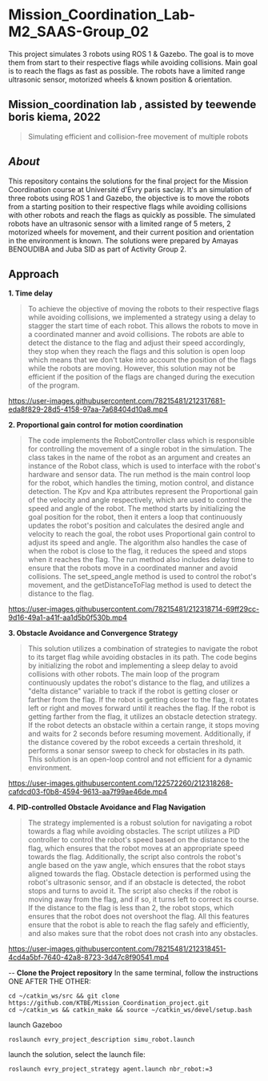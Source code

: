 # Mission_Coordination_Lab-M2_SAAS-Group_02
This project simulates 3 robots using ROS 1 &amp; Gazebo. The goal is to move them from start to their respective flags while avoiding collisions. Main goal is to reach the flags as fast as possible. The robots have a limited range ultrasonic sensor, motorized wheels &amp; known position &amp; orientation.

**Mission_coordination lab , assisted by teewende boris kiema, 2022**
--

> Simulating efficient and collision-free movement of multiple robots

**_About_**
--
This repository contains the solutions for the final project for the Mission Coordination course at Université d'Évry paris saclay. It's an simulation of three robots using ROS 1 and Gazebo, the objective is to move the robots from a starting position to their respective flags while avoiding collisions with other robots and reach the flags as quickly as possible. The simulated robots have an ultrasonic sensor with a limited range of 5 meters, 2 motorized wheels for movement, and their current position and orientation in the environment is known. The solutions were prepared by Amayas BENOUDIBA and Juba SID as part of Activity Group 2.

**Approach**
--

**1. Time delay**

> 
> To achieve the objective of moving the robots to their respective flags while avoiding collisions, we implemented a strategy using a delay to stagger the start time of each robot. This allows the robots to move in a coordinated manner and avoid collisions.
> The robots are able to detect the distance to the flag and adjust their speed accordingly, they stop when they reach the flags and this solution is open loop which means that we don't take into account the position of the flags while the robots are moving.
> However, this solution may not be efficient if the position of the flags are changed during the execution of the program.



https://user-images.githubusercontent.com/78215481/212317681-eda8f829-28d5-4158-97aa-7a68404d10a8.mp4


**2. Proportional gain control for motion coordination** 

> The code implements the RobotController class which is responsible for controlling the movement of a single robot in the simulation. The class takes in the name of the robot as an argument and creates an instance of the Robot class, which is used to interface with the robot's hardware and sensor data. The run method is the main control loop for the robot, which handles the timing, motion control, and distance detection.
> The Kpv and Kpa attributes represent the Proportional gain of the velocity and angle respectively, which are used to control the speed and angle of the robot. The method starts by initializing the goal position for the robot, then it enters a loop that continuously updates the robot's position and calculates the desired angle and velocity to reach the goal, the robot uses Proportional gain control to adjust its speed and angle.
> The algorithm also handles the case of when the robot is close to the flag, it reduces the speed and stops when it reaches the flag. The run method also includes delay time to ensure that the robots move in a coordinated manner and avoid collisions. The set_speed_angle method is used to control the robot's movement, and the getDistanceToFlag method is used to detect the distance to the flag.



https://user-images.githubusercontent.com/78215481/212318714-69ff29cc-9d16-49a1-a41f-aa1d5b0f530b.mp4



**3. Obstacle Avoidance and Convergence Strategy**

> This solution utilizes a combination of strategies to navigate the robot to its target flag while avoiding obstacles in its path. The code begins by initializing the robot and implementing a sleep delay to avoid collisions with other robots. The main loop of the program continuously updates the robot's distance to the flag, and utilizes a "delta distance" variable to track if the robot is getting closer or farther from the flag. If the robot is getting closer to the flag, it rotates left or right and moves forward until it reaches the flag. If the robot is getting farther from the flag, it utilizes an obstacle detection strategy. If the robot detects an obstacle within a certain range, it stops moving and waits for 2 seconds before resuming movement. Additionally, if the distance covered by the robot exceeds a certain threshold, it performs a sonar sensor sweep to check for obstacles in its path. This solution is an open-loop control and not efficient for a dynamic environment.
> 

https://user-images.githubusercontent.com/122572260/212318268-cafdcd03-f0b8-4594-9613-aa7f99ae46de.mp4



**4. PID-controlled Obstacle Avoidance and Flag Navigation**

> 
> The strategy implemented is a robust solution for navigating a robot towards a flag while avoiding obstacles. The script utilizes a PID controller to control the robot's speed based on the distance to the flag, which ensures that the robot moves at an appropriate speed towards the flag. Additionally, the script also controls the robot's angle based on the yaw angle, which ensures that the robot stays aligned towards the flag.
> Obstacle detection is performed using the robot's ultrasonic sensor, and if an obstacle is detected, the robot stops and turns to avoid it. The script also checks if the robot is moving away from the flag, and if so, it turns left to correct its course. If the distance to the flag is less than 2, the robot stops, which ensures that the robot does not overshoot the flag.
> All this features ensure that the robot is able to reach the flag safely and efficiently, and also makes sure that the robot does not crash into any obstacles.


https://user-images.githubusercontent.com/78215481/212318451-4cd4a5bf-7640-42a8-8723-3d47c8f90541.mp4



--
**Clone the Project repository**
In the same terminal, follow the instructions ONE AFTER THE OTHER:

```
cd ~/catkin_ws/src && git clone https://github.com/KTBE/Mission_Coordination_project.git
cd ~/catkin_ws && catkin_make && source ~/catkin_ws/devel/setup.bash
```

launch Gazeboo
```
roslaunch evry_project_description simu_robot.launch
```
launch the solution, select the launch file:
```
roslaunch evry_project_strategy agent.launch nbr_robot:=3
```
